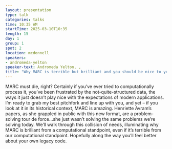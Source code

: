 ```yaml
---
layout: presentation
type: talk
categories: talks
time: 10:35 AM
startTime: 2025-03-10T10:35 
length: 15
day: 1
group: 1
spot: 2
location: mcdonnell
speakers:
- andromeda-yelton
speaker-text: Andromeda Yelton, , 
title: "Why MARC is terrible but brilliant and you should be nice to yourself"
---
```

MARC must die, right? Certainly if you’ve ever tried to computationally process it, you’ve been frustrated by the not-quite-structured data, the ways it just doesn’t play nice with the expectations of modern applications. I’m ready to grab my best pitchfork and line up with you, and yet – if you look at it in its historical context, MARC is amazing. Henriette Avram’s papers, as she grappled in public with this new format, are a problem-solving tour de force…she just wasn’t solving the same problems we’re solving today. We’ll walk through this collision of needs, illuminating why MARC is brilliant from a computational standpoint, even if it’s terrible from our computational standpoint. Hopefully along the way you’ll feel better about your own legacy code.
